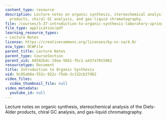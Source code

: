 ```yaml
---
content_type: resource
description: Lecture notes on organic synthesis, stereochemical analysis of the Diels-Alder
  products, chiral GC analysis, and gas-liquid chromatography.
file: /courses/5-37-introduction-to-organic-synthesis-laboratory-spring-2009/9c05ab8a552c922c75eb3c132cb27d62_MIT5_37s09_lec05_Handout.pdf
file_type: application/pdf
learning_resource_types:
- Lecture Notes
license: https://creativecommons.org/licenses/by-nc-sa/4.0/
ocw_type: OCWFile
parent_title: Lecture Notes
parent_type: CourseSection
parent_uid: 68582b4c-19aa-5bb1-fbc1-a437a7015962
resourcetype: Document
title: Introduction to Organic Synthesis
uid: 9c05ab8a-552c-922c-75eb-3c132cb27d62
video_files:
  video_thumbnail_file: null
video_metadata:
  youtube_id: null
---
```

Lecture notes on organic synthesis, stereochemical analysis of the Diels-Alder products, chiral GC analysis, and gas-liquid chromatography.
